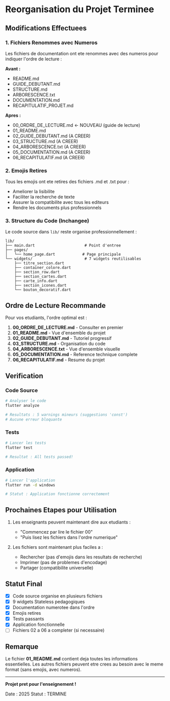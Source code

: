 # Reorganisation du Projet Terminee

## Modifications Effectuees

### 1. Fichiers Renommes avec Numeros

Les fichiers de documentation ont ete renommes avec des numeros pour indiquer l'ordre de lecture :

**Avant :**
- README.md
- GUIDE_DEBUTANT.md  
- STRUCTURE.md
- ARBORESCENCE.txt
- DOCUMENTATION.md
- RECAPITULATIF_PROJET.md

**Apres :**
- 00_ORDRE_DE_LECTURE.md ← NOUVEAU (guide de lecture)
- 01_README.md
- 02_GUIDE_DEBUTANT.md (A CREER)
- 03_STRUCTURE.md (A CREER)
- 04_ARBORESCENCE.txt (A CREER)
- 05_DOCUMENTATION.md (A CREER)
- 06_RECAPITULATIF.md (A CREER)

### 2. Emojis Retires

Tous les emojis ont ete retires des fichiers .md et .txt pour :
- Ameliorer la lisibilite
- Faciliter la recherche de texte
- Assurer la compatibilite avec tous les editeurs
- Rendre les documents plus professionnels

### 3. Structure du Code (Inchangee)

Le code source dans `lib/` reste organise professionnellement :

```
lib/
├── main.dart                      # Point d'entree
├── pages/
│   └── home_page.dart            # Page principale
└── widgets/                       # 7 widgets reutilisables
    ├── titre_section.dart
    ├── container_colore.dart
    ├── section_row.dart
    ├── section_cartes.dart
    ├── carte_info.dart
    ├── section_icones.dart
    └── bouton_decoratif.dart
```

## Ordre de Lecture Recommande

Pour vos etudiants, l'ordre optimal est :

1. **00_ORDRE_DE_LECTURE.md** - Consulter en premier
2. **01_README.md** - Vue d'ensemble du projet
3. **02_GUIDE_DEBUTANT.md** - Tutoriel progressif
4. **03_STRUCTURE.md** - Organisation du code
5. **04_ARBORESCENCE.txt** - Vue d'ensemble visuelle
6. **05_DOCUMENTATION.md** - Reference technique complete
7. **06_RECAPITULATIF.md** - Resume du projet

## Verification

### Code Source

```bash
# Analyser le code
flutter analyze

# Resultats : 5 warnings mineurs (suggestions 'const')
# Aucune erreur bloquante
```

### Tests

```bash
# Lancer les tests
flutter test

# Resultat : All tests passed!
```

### Application

```bash
# Lancer l'application
flutter run -d windows

# Statut : Application fonctionne correctement
```

## Prochaines Etapes pour Utilisation

1. Les enseignants peuvent maintenant dire aux etudiants :
   - "Commencez par lire le fichier 00"
   - "Puis lisez les fichiers dans l'ordre numerique"

2. Les fichiers sont maintenant plus faciles a :
   - Rechercher (pas d'emojis dans les resultats de recherche)
   - Imprimer (pas de problemes d'encodage)
   - Partager (compatibilite universelle)

## Statut Final

- [x] Code source organise en plusieurs fichiers
- [x] 9 widgets Stateless pedagogiques
- [x] Documentation numerotee dans l'ordre
- [x] Emojis retires
- [x] Tests passants
- [x] Application fonctionnelle
- [ ] Fichiers 02 a 06 a completer (si necessaire)

## Remarque

Le fichier **01_README.md** contient deja toutes les informations essentielles.
Les autres fichiers peuvent etre crees au besoin avec le meme format
(sans emojis, avec numeros).

---

**Projet pret pour l'enseignement !**

Date : 2025
Statut : TERMINE


